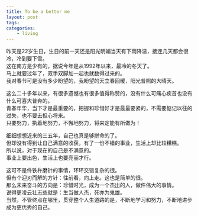 ```yaml
---
title: To be a better me
layout: post
tags:
categories:
    - living
---
```


昨天是22岁生日，生日的前一天还是阳光明媚当天有下雨降温，接连几天都会很冷，冷到要下雪。   
这在南方是少有的，据说今年是从1992年以来，最冷的冬天了。   
马上就要过年了，双手双脚加一起也就数得过来的。   
我对春节可是没有多少盼望的，我盼望的天立春回暖，阳光普照的大晴天。   

这么二十多年以来，有很多遗憾也有很多值得称赞的，没有什么可痛心疾首也没有什么可喜大普奔的。   
青春年华，当下才是最重要的，把握和珍惜好才是最最要紧的，不需要惦记以往的过失，也不要去担心将来。   
只要努力，执着地努力，不懈地努力，将来定能有所做为！   

细细想想近来的三五年，自己也真是够拼命的了。   
但却没有得到让自己满意的收获，有了一份不错的事业，生活上却比较糟糕。   
所以说，对于现在的自己是不满意的。   
事业上要出色，生活上也要亮丽才行。   

这可不是件铁杵磨针的事情，环环交错复杂的很。   
但有个迎刃而解的方针：往前看，向上走。这也是简单的很。   
那么未来奋斗的方向是：珍惜时光，成为一个杰出的人，做件伟大的事情。   
说得更凌云壮志些就是：生当做人杰，死亦为鬼雄。   
当然，不管终点在哪里，贯穿整个人生道路的是，不断地学习和努力，不断地进步成为更优秀的自己。   
